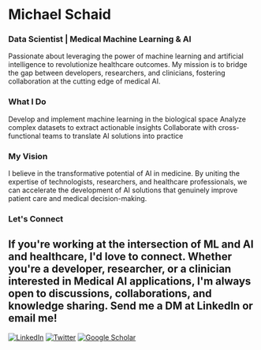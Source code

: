 # Michael Schaid
### Data Scientist | Medical Machine Learning & AI 

Passionate about leveraging the power of machine learning and artificial intelligence to revolutionize healthcare outcomes. My mission is to bridge the gap between developers, researchers, and clinicians, fostering collaboration at the cutting edge of medical AI.

### What I Do
Develop and implement machine learning in the biological space
Analyze complex datasets to extract actionable insights
Collaborate with cross-functional teams to translate AI solutions into practice

### My Vision
I believe in the transformative potential of AI in medicine. By uniting the expertise of technologists, researchers, and healthcare professionals, we can accelerate the development of AI solutions that genuinely improve patient care and medical decision-making.

### Let's Connect
If you're working at the intersection of ML and AI and healthcare, I'd love to connect. Whether you're a developer, researcher, or a clinician interested in Medical AI applications, I'm always open to discussions, collaborations, and knowledge sharing. Send me a DM at LinkedIn or email me!
----



[![LinkedIn](https://img.shields.io/badge/Linkedin-0072b1)](https://www.linkedin.com/in/michael-schaid-phd-bb328a41/)
[![Twitter](https://img.shields.io/badge/Twitter-00acee)](https://twitter.com/mike_schaid)
[![Google Scholar](https://img.shields.io/badge/Google%20Scholar-de5246)](https://scholar.google.com/citations?hl=en&user=yxboSJMAAAAJ&view_op=list_works&sortby=pubdate)

